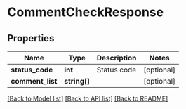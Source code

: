 # CommentCheckResponse

## Properties
Name | Type | Description | Notes
------------ | ------------- | ------------- | -------------
**status_code** | **int** | Status code | [optional] 
**comment_list** | **string[]** |  | [optional] 

[[Back to Model list]](../README.md#documentation-for-models) [[Back to API list]](../README.md#documentation-for-api-endpoints) [[Back to README]](../README.md)



